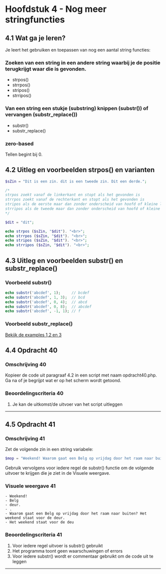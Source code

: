 # Hoofdstuk 4 - Nog meer stringfuncties

## 4.1 Wat ga je leren?
Je leert het gebruiken en toepassen van nog een aantal string functies:

### Zoeken van een string in een andere string waarbij je de positie terugkrijgt waar die is gevonden.
- strpos() 
- strrpos()
- stripos()
- strripos()

### Van een string een stukje (substring) knippen (substr()) of vervangen (substr_replace())
- substr()
- substr_replace()

### zero-based
Tellen begint bij 0.

## 4.2 Uitleg en voorbeelden strpos() en varianten

~~~php
$sZin = "Dit is een zin. dit is een tweede zin. Dit een derde.";

/*
strpos zoekt vanaf de linkerkant en stopt als het gevonden is
strrpos zoekt vanaf de rechterkant en stopt als het gevonden is
stripos als de eerste maar dan zonder onderscheid van hoofd of kleine letters
strripos als de tweede maar dan zonder onderscheid van hoofd of kleine letters
*/

$dit = "dit";

echo strpos ($sZin, "$dit"). "<br>";
echo strrpos ($sZin, "$dit"). "<br>";
echo stripos ($sZin, "$dit"). "<br>";
echo strripos ($sZin, "$dit"). "<br>";

~~~
## 4.3 Uitleg en voorbeelden substr() en substr_replace()

### Voorbeeld substr()
~~~php
echo substr('abcdef', 1);     // bcdef
echo substr('abcdef', 1, 3);  // bcd
echo substr('abcdef', 0, 4);  // abcd
echo substr('abcdef', 0, 8);  // abcdef
echo substr('abcdef', -1, 1); // f
~~~


### Voorbeeld substr_replace()

[Bekijk de examples 1,2 en 3](http://www.w3schools.com/php/func_string_substr_replace.asp)

## 4.4 Opdracht 40

### Omschrijving 40
Kopieer de code uit paragraaf 4.2 in een script met naam opdracht40.php.
Ga na of je begrijpt wat er op het scherm wordt getoond.

### Beoordelingscriteria 40
1. Je kan de uitkomst/de uitvoer van het script uitleggen 

---
## 4.5 Opdracht 41

### Omschrijving 41
Zet de volgende zin in een string variabele:
~~~php
$mop = "Weekend! Waarom gaat een Belg op vrijdag door het raam naar buiten? Het weekend staat voor de deur.";
~~~
Gebruik vervolgens voor iedere regel de substr() functie om de volgende uitvoer te krijgen die je ziet in de Visuele weergave.
### Visuele weergave 41

    - Weekend!
    - Belg
    - deur.
    - .
    - Waarom gaat een Belg op vrijdag door het raam naar buiten? Het weekend staat voor de deur.
    - Het weekend staat voor de deu

### Beoordelingscriteria 41
1. Voor iedere regel uitvoer is substr() gebruikt
2. Het programma toont geen waarschuwingen of errors
3. Voor iedere substr() wordt er commentaar gebruikt om de code uit te leggen

---